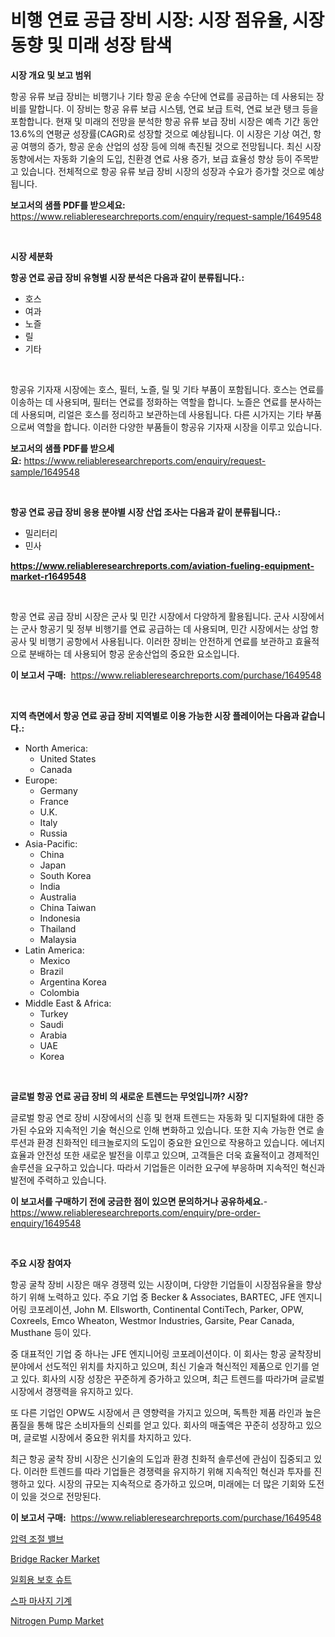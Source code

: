 <p><h1>비행 연료 공급 장비 시장: 시장 점유율, 시장 동향 및 미래 성장 탐색</h1></p><p><strong>시장 개요 및 보고 범위</strong></p>
<p><p>항공 유류 보급 장비는 비행기나 기타 항공 운송 수단에 연료를 공급하는 데 사용되는 장비를 말합니다. 이 장비는 항공 유류 보급 시스템, 연료 보급 트럭, 연료 보관 탱크 등을 포함합니다. 현재 및 미래의 전망을 분석한 항공 유류 보급 장비 시장은 예측 기간 동안 13.6%의 연평균 성장률(CAGR)로 성장할 것으로 예상됩니다. 이 시장은 기상 여건, 항공 여행의 증가, 항공 운송 산업의 성장 등에 의해 촉진될 것으로 전망됩니다. 최신 시장 동향에서는 자동화 기술의 도입, 친환경 연료 사용 증가, 보급 효율성 향상 등이 주목받고 있습니다. 전체적으로 항공 유류 보급 장비 시장의 성장과 수요가 증가할 것으로 예상됩니다.</p></p>
<p><strong>보고서의 샘플 PDF를 받으세요:</strong> <a href="https://www.reliableresearchreports.com/enquiry/request-sample/1649548">https://www.reliableresearchreports.com/enquiry/request-sample/1649548</a></p>
<p>&nbsp;</p>
<p><strong>시장 세분화</strong></p>
<p><strong>항공 연료 공급 장비 유형별 시장 분석은 다음과 같이 분류됩니다.:</strong></p>
<p><ul><li>호스</li><li>여과</li><li>노즐</li><li>릴</li><li>기타</li></ul></p>
<p>&nbsp;</p>
<p><p>항공유 기자재 시장에는 호스, 필터, 노즐, 릴 및 기타 부품이 포함됩니다. 호스는 연료를 이송하는 데 사용되며, 필터는 연료를 정화하는 역할을 합니다. 노즐은 연료를 분사하는데 사용되며, 리얼은 호스를 정리하고 보관하는데 사용됩니다. 다른 시가지는 기타 부품으로써 역할을 합니다. 이러한 다양한 부품들이 항공유 기자재 시장을 이루고 있습니다.</p></p>
<p><strong>보고서의 샘플 PDF를 받으세요:</strong>&nbsp;<a href="https://www.reliableresearchreports.com/enquiry/request-sample/1649548">https://www.reliableresearchreports.com/enquiry/request-sample/1649548</a></p>
<p>&nbsp;</p>
<p><strong> 항공 연료 공급 장비 응용 분야별 시장 산업 조사는 다음과 같이 분류됩니다.:</strong></p>
<p><ul><li>밀리터리</li><li>민사</li></ul></p>
<p><strong><a href="https://www.reliableresearchreports.com/aviation-fueling-equipment-market-r1649548">https://www.reliableresearchreports.com/aviation-fueling-equipment-market-r1649548</a></strong></p>
<p>&nbsp;</p>
<p><p>항공 연료 공급 장비 시장은 군사 및 민간 시장에서 다양하게 활용됩니다. 군사 시장에서는 군사 항공기 및 정부 비행기를 연료 공급하는 데 사용되며, 민간 시장에서는 상업 항공사 및 비행기 공항에서 사용됩니다. 이러한 장비는 안전하게 연료를 보관하고 효율적으로 분배하는 데 사용되어 항공 운송산업의 중요한 요소입니다.</p></p>
<p><strong>이 보고서 구매:</strong>&nbsp; <a href="https://www.reliableresearchreports.com/purchase/1649548">https://www.reliableresearchreports.com/purchase/1649548</a></p>
<p>&nbsp;</p>
<p><strong>지역 측면에서 항공 연료 공급 장비 지역별로 이용 가능한 시장 플레이어는 다음과 같습니다.:</strong></p>
<p><ul>
    <li>
        North America:
        <ul>
            <li>United States</li>
            <li>Canada</li>
        </ul>
    </li>
    <li>
        Europe:
        <ul>
            <li>Germany</li>
            <li>France</li>
            <li>U.K.</li>
            <li>Italy</li>
            <li>Russia</li>
        </ul>
    </li>
    <li>
        Asia-Pacific:
        <ul>
            <li>China</li>
            <li>Japan</li>
            <li>South Korea</li>
            <li>India</li>
            <li>Australia</li>
            <li>China Taiwan</li>
            <li>Indonesia</li>
            <li>Thailand</li>
            <li>Malaysia</li>
        </ul>
    </li>
    <li>
        Latin America:
        <ul>
            <li>Mexico</li>
            <li>Brazil</li>
            <li>Argentina Korea</li>
            <li>Colombia</li>
        </ul>
    </li>
    <li>
        Middle East & Africa:
        <ul>
            <li>Turkey</li>
            <li>Saudi</li>
            <li>Arabia</li>
            <li>UAE</li>
            <li>Korea</li>
        </ul>
    </li>
    </ul></p>
<p>&nbsp;</p>
<p><strong>글로벌 항공 연료 공급 장비 의 새로운 트렌드는 무엇입니까? 시장?</strong></p>
<p><p>글로벌 항공 연로 장비 시장에서의 신흥 및 현재 트렌드는 자동화 및 디지털화에 대한 증가된 수요와 지속적인 기술 혁신으로 인해 변화하고 있습니다. 또한 지속 가능한 연로 솔루션과 환경 친화적인 테크놀로지의 도입이 중요한 요인으로 작용하고 있습니다. 에너지 효율과 안전성 또한 새로운 발전을 이루고 있으며, 고객들은 더욱 효율적이고 경제적인 솔루션을 요구하고 있습니다. 따라서 기업들은 이러한 요구에 부응하며 지속적인 혁신과 발전에 주력하고 있습니다.</p></p>
<p><strong>이 보고서를 구매하기 전에 궁금한 점이 있으면 문의하거나 공유하세요.</strong>- <a href="https://www.reliableresearchreports.com/enquiry/pre-order-enquiry/1649548">https://www.reliableresearchreports.com/enquiry/pre-order-enquiry/1649548</a></p>
<p>&nbsp;</p>
<p><strong>주요 시장 참여자</strong></p>
<p><p>항공 굴착 장비 시장은 매우 경쟁력 있는 시장이며, 다양한 기업들이 시장점유율을 향상하기 위해 노력하고 있다. 주요 기업 중 Becker & Associates, BARTEC, JFE 엔지니어링 코포레이션, John M. Ellsworth, Continental ContiTech, Parker, OPW, Coxreels, Emco Wheaton, Westmor Industries, Garsite, Pear Canada, Musthane 등이 있다.</p><p>중 대표적인 기업 중 하나는 JFE 엔지니어링 코포레이션이다. 이 회사는 항공 굴착장비 분야에서 선도적인 위치를 차지하고 있으며, 최신 기술과 혁신적인 제품으로 인기를 얻고 있다. 회사의 시장 성장은 꾸준하게 증가하고 있으며, 최근 트렌드를 따라가며 글로벌 시장에서 경쟁력을 유지하고 있다.</p><p>또 다른 기업인 OPW도 시장에서 큰 영향력을 가지고 있으며, 독특한 제품 라인과 높은 품질을 통해 많은 소비자들의 신뢰를 얻고 있다. 회사의 매출액은 꾸준히 성장하고 있으며, 글로벌 시장에서 중요한 위치를 차지하고 있다.</p><p>최근 항공 굴착 장비 시장은 신기술의 도입과 환경 친화적 솔루션에 관심이 집중되고 있다. 이러한 트렌드를 따라 기업들은 경쟁력을 유지하기 위해 지속적인 혁신과 투자를 진행하고 있다. 시장의 규모는 지속적으로 증가하고 있으며, 미래에는 더 많은 기회와 도전이 있을 것으로 전망된다.</p></p>
<p><strong>이 보고서 구매:</strong>&nbsp;&nbsp;<a href="https://www.reliableresearchreports.com/purchase/1649548">https://www.reliableresearchreports.com/purchase/1649548</a></p>
<p><p><a href="https://github.com/fernandotryO5lson96765/Market-Research-Report-List-1/blob/main/342359728634.md">압력 조절 밸브</a></p><p><a href="https://github.com/Glendatilghmankmgz0rbhwpy/Market-Research-Report-List-2/blob/main/bridge-racker-market.md">Bridge Racker Market</a></p><p><a href="https://github.com/CliftonFisher9067/Market-Research-Report-List-1/blob/main/643765228633.md">일회용 보호 슈트</a></p><p><a href="https://medium.com/@electat2023/%EC%8A%A4%ED%8C%8C-%EB%A7%88%EC%82%AC%EC%A7%80-%EB%A8%B8%EC%8B%A0-%EC%8B%9C%EC%9E%A5-%EC%8B%9C%EC%9E%A5-%EC%A0%90%EC%9C%A0%EC%9C%A8-%EC%8B%9C%EC%9E%A5-%ED%8A%B8%EB%A0%8C%EB%93%9C-%EB%B0%8F-%EB%AF%B8%EB%9E%98-%EC%84%B1%EC%9E%A5-%ED%83%90%EC%83%89-1e010ee1e3c1">스파 마사지 기계</a></p><p><a href="https://github.com/dx0328/Market-Research-Report-List-2/blob/main/nitrogen-pump-market.md">Nitrogen Pump Market</a></p></p>